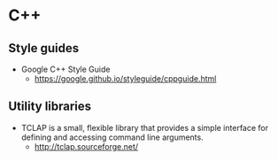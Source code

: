 # C++

## Style guides

* Google C++ Style Guide
  * https://google.github.io/styleguide/cppguide.html


## Utility libraries

* TCLAP is a small, flexible library that provides a simple interface for defining and accessing command line arguments.
  * http://tclap.sourceforge.net/
